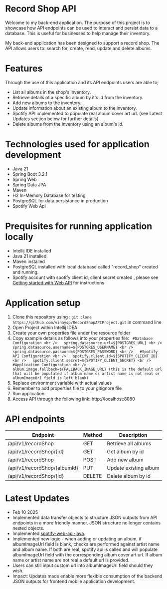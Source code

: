 # Record Shop API

Welcome to my back-end application. The purpose of this project is to showcase how API endpoints can be used to interact and persist data to a database. This is useful for businesses to help manage their inventory. 

My back-end application has been designed to support a record shop. The API allows users to: search for, create, read, update and delete albums.

# Features
Through the use of this application and its API endpoints users are able to;
- List all albums in the shop's inventory.
- Retrieve details of a specific album by it's id from the inventory.
- Add new albums to the inventory.
- Update information about an existing album to the inventory.
- Spotify API implemented to populate real album cover art url. (see Latest Updates section below for further details)
- Delete albums from the inventory using an album's id.

# Technologies used for application development
- Java 21
- Spring Boot 3.2.1
- Spring Web
- Spring Data JPA
- Maven
- H2 In-Memory Database for testing
- PostgreSQL for data persistance in production
- Spotify Web Api 

# Prequisites for running application locally
- Intellij IDE installed
- Java 21 installed
- Maven installed
- PostgreSQL installed with local database called "record_shop" created and running. 
- Spotify account with spotify client id, client secret created , please see [Getting started with Web API]("https://developer.spotify.com/documentation/web-api/tutorials/getting-started") for instructions


# Application setup
1) Clone this repository using : `git clone https://github.com/vinaysp/RecordShopAPIProject.git` in command line
2) Open Project within Intellij IDEA
3) Create your own properties file under the resource folder
4) Copy example details as follows into your properties file:
 ` #Database Configuration <br />  
   spring.datasource.url=${POSTGRES_URL} <br />  
   spring.datasource.username=${POSTGRES_USERNAME} <br />  
   spring.datasource.password=${POSTGRES_PASSWORD} <br />  
   #Spotify API Configuration <br />  
   spotify.client.id=${SPOTIFY_CLIENT_ID} <br />  
   spotify.client.secret=${SPOTIFY_CLIENT_SECRET} <br />  
   #Application Configuration <br />  
   album.image.fallback=${FALLBACK_IMAGE_URL} (this is the default url that will be populated if album name or artist name is not real or albumImageUrl field is left blank)`
5) Replace environment variable with actual values
6) Remember to add properties file to your gitignore file
7) Run application 
8) Access API through the following link: http://localhost:8080

# API endpoints

| Endpoint	| Method |	Description |
|-----------|---------|--------------|
|/api/v1/recordShop|	GET|	Retrieve all albums|
|/api/v1/recordShop/{id}|	GET|	Get album by id|
|/api/v1/recordShop|	POST|	Add new album|
|/api/v1/recordShop/{albumId}|	PUT|	Update existing album|
|/api/v1/recordShop/{id}|	DELETE|	Delete album by id|

# Latest Updates
- Feb 10 2025 
- Implemented data transfer objects to structure JSON outputs from API endpoints in a more friendly manner. JSON structure no longer contains nested objects.
- Implemented [spotify-web-api-java]("https://github.com/spotify-web-api-java/spotify-web-api-java"). 
- Implemented new logic - when adding or updating an album, if albumImageUrl field is blank, checks are performed against artist name and album name. If both are real, spotify api is called and will populate albumImageUrl field with the corresponding album cover art url. If album name or artist name are not real a default url is provided.
- Users can still input custom url into albumImageUrl field should they wish.
- Impact: Updates made enable more flexible consumption of the backend JSON outputs for frontend mobile application development.